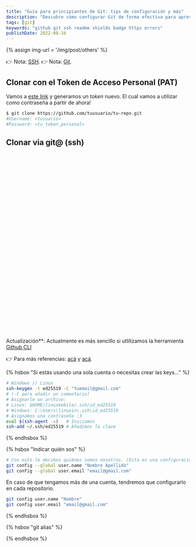 ```yaml
---
title: "Guía para principiantes de Git: tips de configuración y más"
description: "Descubre cómo configurar Git de forma efectiva para aprovechar al máximo sus funcionalidades y simplificar tu flujo de trabajo en el desarrollo de proyectos."
tags: [git]
keywords: "github git ssh readme shields badge https errors"
publishDate: 2022-08-16
---
```



{% assign img-url = '/img/post/others' %}

👉 Nota: [SSH](/ssh/).
👉 Nota: [Git](/git/).

## Clonar con el Token de Acceso Personal (PAT)

Vamos a [este link](https://github.com/settings/tokens) y generamos un _token_ nuevo. El cual vamos a utilizar como contraseña a partir de ahora!

```bash
$ git clone https://github.com/tuusuario/tu-repo.git
#Username: <tusuario>
#Password: <tu_token_personal>
```

## Clonar via git@ (ssh)

<div class="alert alert-success shadow-lg">
  <div>
    <svg xmlns="http://www.w3.org/2000/svg" class="stroke-current flex-shrink-0 h-6 w-6" fill="none" viewBox="0 0 24 24"><path stroke-linecap="round" stroke-linejoin="round" stroke-width="2" d="M9 12l2 2 4-4m6 2a9 9 0 11-18 0 9 9 0 0118 0z" /></svg>
    <span>Actualización**: Actualmente es más sencillo si utlilizamos la herramienta <a href='https://cli.github.com/' class=''>Github CLI</a></span>
  </div>
</div>

👉 Para más referencias: [acá](https://gist.github.com/jexchan/2351996) y [acá](https://gist.github.com/oanhnn/80a89405ab9023894df7).

{% hsbox "Si estás usando una sola cuenta o necesitas crear las keys..." %}

```bash
# Windows // Linux
ssh-keygen -t ed25519 -C "tuemail@gmail.com"
# (-C para añadir un comentario)
# Asignarle un archivo:
# Linux: $HOME/linuxmobile/.ssh/id_ed25519
# Windows: C:\Users\linuxin\.ssh\id_ed25519
# Asignamos una contraseña :3
eval $(ssh-agent -s)   # Iniciamos
ssh-add ~/.ssh/ed25519 # Añadimos la clave
```

{% endhsbox %}

{% hsbox "Indicar quién sos" %}

```bash
# Con esto le decimos quiénes somos nosotros. (Esta es una configuración global, en este caso, no es necesario configurarlo en cada repositorio sino una sola vez.)
git config --global user.name "Nombre Apellido"
git config --global user.email "email@gmail.com"
```

En caso de que tengamos más de una cuenta, tendremos que configurarlo en cada repositorio.

```bash
git config user.name "Nombre"
git config user.email "email@gmail.com"
```

{% endhsbox %}

{% hsbox "git alias" %}

{% endhsbox %}
